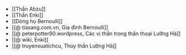 - [[Thần Abzu]]
- [[Thần Enki]]
- [[Dòng họ Bernoulli]]
- [[@ tiasang.com.vn, Gia đình Bernoulli]]
- [[@ peterpotter90.wordpress, Các vị thần trong thần thoại Lưỡng Hà]]
- [[@ wiki, Enki]]
- [[@ truyenxuatichcu, Thủy thần Lưỡng Hà]]
